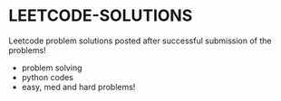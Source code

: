 # LEETCODE-SOLUTIONS
Leetcode problem solutions posted after successful submission of the problems!
- problem solving
- python codes
- easy, med and hard problems!
